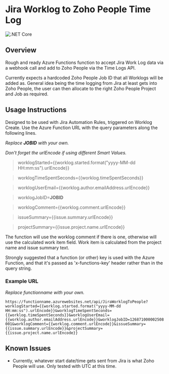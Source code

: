 # Jira Worklog to Zoho People Time Log

![.NET Core](https://github.com/mhcg/azfunc-jira-worklog-to-people/workflows/.NET%20Core/badge.svg)

## Overview

Rough and ready Azure Functions function to accept Jira Work Log data via a webhook call and add to Zoho People via the Time Logs API.

Currently expects a hardcoded Zoho People Job ID that all Worklogs will be added as. General idea being the time logging from Jira at least gets into Zoho People, the user can then allocate to the right Zoho People Project and Job as required.

## Usage Instructions

Designed to be used with Jira Automation Rules, triggered on Worklog Create. Use the Azure Function URL with the query parameters along the following lines.

_Replace **JOBID** with your own._

_Don't forget the urlEncode if using different Smart Values._

> worklogStarted={{worklog.started.format("yyyy-MM-dd HH:mm:ss").urlEncode}}

> worklogTimeSpentSeconds={{worklog.timeSpentSeconds}}

> worklogUserEmail={{worklog.author.emailAddress.urlEncode}}

> worklogJobID=**JOBID**

> worklogComment={{worklog.comment.urlEncode}}

> issueSummary={{issue.summary.urlEncode}}

> projectSummary={{issue.project.name.urlEncode}}

The function will use the worklog comment if there is one, otherwise will use the calculated work item field. Work item is calculated from the project name and issue summary text.

Strongly suggested that a function (or other) key is used with the Azure Function, and that it's passed as 'x-functions-key' header rather than in the query string.

### Example URL

_Replace functionname with your own._

`
https://functionname.azurewebsites.net/api/JiraWorklogToPeople?worklogStarted={{worklog.started.format("yyyy-MM-dd HH:mm:ss").urlEncode}}&worklogTimeSpentSeconds={{worklog.timeSpentSeconds}}&worklogUserEmail={{worklog.author.emailAddress.urlEncode}}&worklogJobID=126871000002508001&worklogComment={{worklog.comment.urlEncode}}&issueSummary={{issue.summary.urlEncode}}&projectSummary={{issue.project.name.urlEncode}}
`

## Known Issues

* Currently, whatever start date/time gets sent from Jira is what Zoho People will use. Only tested with UTC at this time.
